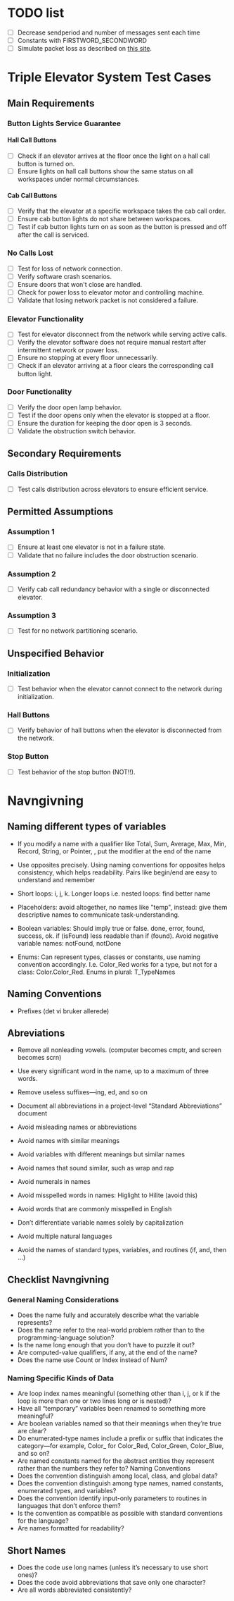 # TODO list
- [ ] Decrease sendperiod and number of messages sent each time
- [ ] Constants with FIRSTWORD_SECONDWORD
- [ ] Simulate packet loss as described on [this site](https://medium.com/@adilrk/network-tools-19a12519737b).

# Triple Elevator System Test Cases

## Main Requirements

### Button Lights Service Guarantee

#### Hall Call Buttons
- [ ] Check if an elevator arrives at the floor once the light on a hall call button is turned on.
- [ ] Ensure lights on hall call buttons show the same status on all workspaces under normal circumstances.

#### Cab Call Buttons
- [ ] Verify that the elevator at a specific workspace takes the cab call order.
- [ ] Ensure cab button lights do not share between workspaces.
- [ ] Test if cab button lights turn on as soon as the button is pressed and off after the call is serviced.

### No Calls Lost
- [ ] Test for loss of network connection.
- [ ] Verify software crash scenarios.
- [ ] Ensure doors that won't close are handled.
- [ ] Check for power loss to elevator motor and controlling machine.
- [ ] Validate that losing network packet is not considered a failure.

### Elevator Functionality
- [ ] Test for elevator disconnect from the network while serving active calls.
- [ ] Verify the elevator software does not require manual restart after intermittent network or power loss.
- [ ] Ensure no stopping at every floor unnecessarily.
- [ ] Check if an elevator arriving at a floor clears the corresponding call button light.

### Door Functionality
- [ ] Verify the door open lamp behavior.
- [ ] Test if the door opens only when the elevator is stopped at a floor.
- [ ] Ensure the duration for keeping the door open is 3 seconds.
- [ ] Validate the obstruction switch behavior.

## Secondary Requirements

### Calls Distribution
- [ ] Test calls distribution across elevators to ensure efficient service.

## Permitted Assumptions

### Assumption 1
- [ ] Ensure at least one elevator is not in a failure state.
- [ ] Validate that no failure includes the door obstruction scenario.

### Assumption 2
- [ ] Verify cab call redundancy behavior with a single or disconnected elevator.

### Assumption 3
- [ ] Test for no network partitioning scenario.

## Unspecified Behavior

### Initialization
- [ ] Test behavior when the elevator cannot connect to the network during initialization.

### Hall Buttons
- [ ] Verify behavior of hall buttons when the elevator is disconnected from the network.

### Stop Button
- [ ] Test behavior of the stop button (NOT!!).

# Navngivning

## Naming different types of variables
- If you modify a name with a qualifier like Total, Sum, Average, Max, Min, Record, String, or Pointer, , put the modifier at the end of the name

- Use opposites precisely. Using naming conventions for opposites helps consistency, which helps readability. Pairs like begin/end are easy to understand and remember

- Short loops: i, j, k. Longer loops i.e. nested loops: find better name

- Placeholders: avoid altogether, no names like "temp", instead: give them descriptive names to communicate task-understanding.

- Boolean variables: Should imply true or false. done, error, found, success, ok. if (isFound) less readable than if (found). Avoid negative variable names: notFound, notDone

- Enums: Can represent types, classes or constants, use naming convention accordingly. I.e. Color_Red works for a type, but not for a class: Color.Color_Red. Enums in plural: T_TypeNames 

## Naming Conventions
- Prefixes (det vi bruker allerede)

## Abreviations

- Remove all nonleading vowels. (computer becomes cmptr, and screen becomes
scrn)

- Use every significant word in the name, up to a maximum of three words.

- Remove useless suffixes—ing, ed, and so on

- Document all abbreviations in a project-level “Standard Abbreviations” document

- Avoid misleading names or abbreviations

- Avoid names with similar meanings

- Avoid variables with different meanings but similar names

- Avoid names that sound similar, such as wrap and rap

- Avoid numerals in names

- Avoid misspelled words in names: Higlight to Hilite (avoid this)

- Avoid words that are commonly misspelled in English

- Don’t differentiate variable names solely by capitalization

- Avoid multiple natural languages

- Avoid the names of standard types, variables, and routines (if, and, then ...)

## Checklist Navngivning

### General Naming Considerations
- Does the name fully and accurately describe what the variable represents?
- Does the name refer to the real-world problem rather than to the programming-language solution?
- Is the name long enough that you don’t have to puzzle it out?
- Are computed-value qualifiers, if any, at the end of the name?
- Does the name use Count or Index instead of Num?
### Naming Specific Kinds of Data
- Are loop index names meaningful (something other than i, j, or k if the
loop is more than one or two lines long or is nested)?
- Have all “temporary” variables been renamed to something more meaningful?
- Are boolean variables named so that their meanings when they’re true are
clear?
- Do enumerated-type names include a prefix or suffix that indicates the category—for example, Color_ for Color_Red, Color_Green, Color_Blue, and so
on?
- Are named constants named for the abstract entities they represent rather
than the numbers they refer to?
Naming Conventions
- Does the convention distinguish among local, class, and global data?
- Does the convention distinguish among type names, named constants,
enumerated types, and variables?
- Does the convention identify input-only parameters to routines in languages that don’t enforce them?
- Is the convention as compatible as possible with standard conventions for
the language?
- Are names formatted for readability?
## Short Names
- Does the code use long names (unless it’s necessary to use short ones)?
- Does the code avoid abbreviations that save only one character?
- Are all words abbreviated consistently?
